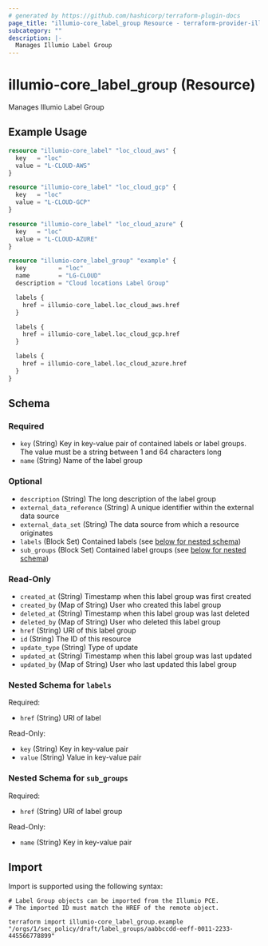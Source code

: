 ```yaml
---
# generated by https://github.com/hashicorp/terraform-plugin-docs
page_title: "illumio-core_label_group Resource - terraform-provider-illumio-core"
subcategory: ""
description: |-
  Manages Illumio Label Group
---
```


# illumio-core_label_group (Resource)

Manages Illumio Label Group

## Example Usage

```terraform
resource "illumio-core_label" "loc_cloud_aws" {
  key   = "loc"
  value = "L-CLOUD-AWS"
}

resource "illumio-core_label" "loc_cloud_gcp" {
  key   = "loc"
  value = "L-CLOUD-GCP"
}

resource "illumio-core_label" "loc_cloud_azure" {
  key   = "loc"
  value = "L-CLOUD-AZURE"
}

resource "illumio-core_label_group" "example" {
  key         = "loc"
  name        = "LG-CLOUD"
  description = "Cloud locations Label Group"

  labels {
    href = illumio-core_label.loc_cloud_aws.href
  }

  labels {
    href = illumio-core_label.loc_cloud_gcp.href
  }

  labels {
    href = illumio-core_label.loc_cloud_azure.href
  }
}
```

<!-- schema generated by tfplugindocs -->
## Schema

### Required

- `key` (String) Key in key-value pair of contained labels or label groups. The value must be a string between 1 and 64 characters long
- `name` (String) Name of the label group

### Optional

- `description` (String) The long description of the label group
- `external_data_reference` (String) A unique identifier within the external data source
- `external_data_set` (String) The data source from which a resource originates
- `labels` (Block Set) Contained labels (see [below for nested schema](#nestedblock--labels))
- `sub_groups` (Block Set) Contained label groups (see [below for nested schema](#nestedblock--sub_groups))

### Read-Only

- `created_at` (String) Timestamp when this label group was first created
- `created_by` (Map of String) User who created this label group
- `deleted_at` (String) Timestamp when this label group was last deleted
- `deleted_by` (Map of String) User who deleted this label group
- `href` (String) URI of this label group
- `id` (String) The ID of this resource
- `update_type` (String) Type of update
- `updated_at` (String) Timestamp when this label group was last updated
- `updated_by` (Map of String) User who last updated this label group

<a id="nestedblock--labels"></a>
### Nested Schema for `labels`

Required:

- `href` (String) URI of label

Read-Only:

- `key` (String) Key in key-value pair
- `value` (String) Value in key-value pair


<a id="nestedblock--sub_groups"></a>
### Nested Schema for `sub_groups`

Required:

- `href` (String) URI of label group

Read-Only:

- `name` (String) Key in key-value pair

## Import

Import is supported using the following syntax:

```shell
# Label Group objects can be imported from the Illumio PCE.
# The imported ID must match the HREF of the remote object.

terraform import illumio-core_label_group.example "/orgs/1/sec_policy/draft/label_groups/aabbccdd-eeff-0011-2233-445566778899"
```
